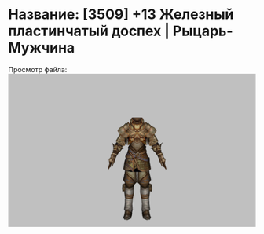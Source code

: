 # Название: [3509] +13 Железный пластинчатый доспех | Рыцарь-Мужчина

Просмотр файла:
![p000004.png](p000004.png)